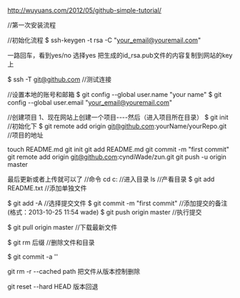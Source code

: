﻿http://wuyuans.com/2012/05/github-simple-tutorial/



//第一次安装流程

//初始化流程
$ ssh-keygen -t rsa -C "your_email@youremail.com"

一路回车，看到yes/no 选择yes
把生成的id_rsa.pub文件的内容复制到网站的key上

$ ssh -T git@github.com 	//测试连接

//设置本地的账号和邮箱
$ git config --global user.name "your name"
$ git config --global user.email "your_email@youremail.com"


//创建项目
1、现在网站上创建一个项目----然后（进入项目所在目录）
$ git init 	//初始化下
$ git remote add origin git@github.com:yourName/yourRepo.git		//项目的地址

touch README.md
git init
git add README.md
git commit -m "first commit"
git remote add origin git@github.com:cyndiWade/zun.git
git push -u origin master


最后更新或者上传就可以了
//命令
cd c: 								//进入目录
ls										//产看目录
$ git add README.txt		//添加单独文件

$ git add -A 			//选择提交文件
$ git commit -m "first commit"	//添加提交的备注(格式：2013-10-25 11:54 wade)
$ git push origin master	//执行提交

$ git pull origin master	//下载最新文件

$ git rm 后缀			//删除文件和目录

$ git commit -a ''

git rm -r --cached path 把文件从版本控制删除

git reset --hard HEAD 版本回退
